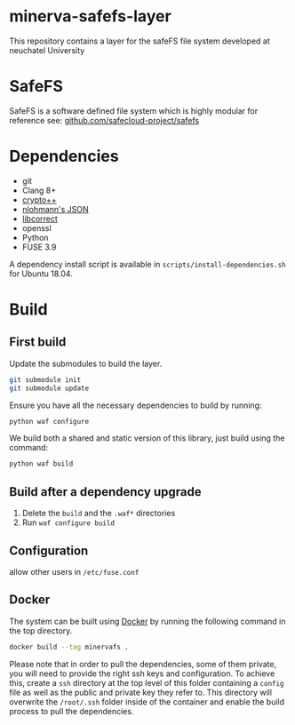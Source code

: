 # minerva-safefs-layer
This repository contains a layer for the safeFS file system developed at neuchatel University

# SafeFS 

SafeFS is a software defined file system which is highly modular for reference see:  [github.com/safecloud-project/safefs](https://github.com/safecloud-project/safefs)

# Dependencies

* git
* Clang 8+
* [crypto++](https://github.com/weidai11/cryptopp)
* [nlohmann's JSON](https://github.com/nlohmann/json) 
* [libcorrect](https://github.com/quiet/libcorrect)
* openssl
* Python
* FUSE 3.9

A dependency install script is available in `scripts/install-dependencies.sh` for Ubuntu 18.04.

# Build 

## First build

Update the submodules to build the layer.

```bash
git submodule init
git submodule update
```

Ensure you have all the necessary dependencies to build by running:
```bash
python waf configure
```

We build both a shared and static version of this library, just build using the command:

```bash 
python waf build 
```


## Build after a dependency upgrade

1. Delete the `build` and the `.waf*` directories
2. Run `waf configure build`

## Configuration 

allow other users in `/etc/fuse.conf`

## Docker

The system can be built using [Docker](https://www.docker.com/) by running the following command in the top directory.
```bash
docker build --tag minervafs .
```
Please note that in order to pull the dependencies, some of them private, you will need to provide the right ssh keys and configuration.
To achieve this, create a `ssh` directory at the top level of this folder containing a `config` file as well as the public and private key they refer to.
This directory will overwrite the `/root/.ssh` folder inside of the container and enable the build process to pull the dependencies.
